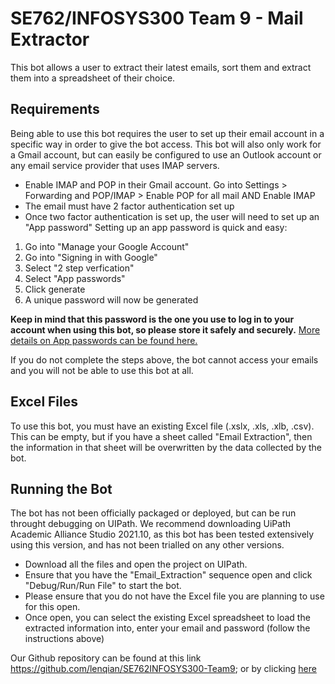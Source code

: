 # SE762/INFOSYS300 Team 9 - Mail Extractor

This bot allows a user to extract their latest emails, sort them and extract them into a spreadsheet of their choice. 

## Requirements 
Being able to use this bot requires the user to set up their email account in a specific way in order to give the bot access. This bot will also only work for a Gmail account, but can easily be configured to use an Outlook account or any email service provider that uses IMAP servers. 

-  Enable IMAP and POP in their Gmail account. Go into Settings > Forwarding and POP/IMAP > Enable POP for all mail AND Enable IMAP 
-  The email must have 2 factor authentication set up 
-  Once two factor authentication is set up, the user will need to set up an "App password" Setting up an app password is quick and easy:
1. Go into "Manage your Google Account"
2. Go into "Signing in with Google"
3. Select "2 step verfication"
4. Select "App passwords"
5. Click generate
6. A unique password will now be generated

**Keep in mind that this password is the one you use to log in to your account when using this bot, so please store it safely and securely.**
[More details on App passwords can be found here.](https://support.google.com/mail/answer/185833?hl=en)

If you do not complete the steps above, the bot cannot access your emails and you will not be able to use this bot at all. 

## Excel Files
To use this bot, you must have an existing Excel file (.xslx, .xls, .xlb, .csv). This can be empty, but if you have a sheet called "Email Extraction", then the information in that sheet will be overwritten by the data collected by the bot.

## Running the Bot
The bot has not been officially packaged or deployed, but can be run throught debugging on UIPath. We recommend downloading UiPath Academic Alliance Studio 2021.10, as this bot has been tested extensively using this version, and has not been trialled on any other versions. 

- Download all the files and open the project on UIPath. 
- Ensure that you have the "Email_Extraction" sequence open and click "Debug/Run/Run File" to start the bot. 
- Please ensure that you do not have the Excel file you are planning to use for this open. 
- Once open, you can select the existing Excel spreadsheet to load the extracted information into, enter your email and password (follow the instructions above)

Our Github repository can be found at this link https://github.com/lenqian/SE762INFOSYS300-Team9; or by clicking [here](https://github.com/lenqian/SE762INFOSYS300-Team9)

